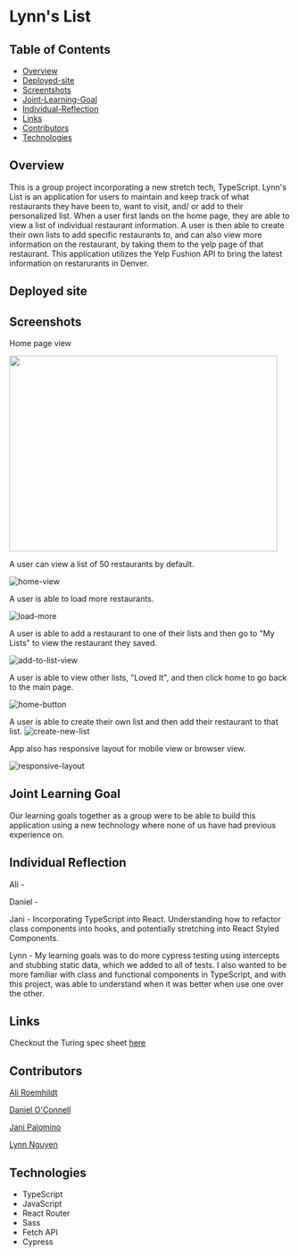 # Lynn's List 

## Table of Contents
- [Overview](#overview)
- [Deployed-site](#deployed-site)
- [Screentshots](#screenshots)
- [Joint-Learning-Goal](#joint-learning-goal)
- [Individual-Reflection](#individual-reflection)
- [Links](#links)
- [Contributors](#contributors)
- [Technologies](#technologies)

## Overview
This is a group project incorporating a new stretch tech, TypeScript. Lynn's List is an application for users to maintain and keep track of what restaurants they have been to, want to visit, and/ or add to their personalized list. When a user first lands on the home page, they are able to view a list of individual restaurant information. A user is then able to create their own lists to add specific restaurants to, and can also view more information on the restaurant, by taking them to the yelp page of that restaurant. This application utilizes the Yelp Fushion API to bring the latest information on restarurants in Denver. 

## Deployed site


## Screenshots 

Home page view 

<img src="https://user-images.githubusercontent.com/89872714/156041039-945354a7-53c5-4a64-a740-eafef9e91d3c.png" width="480" height="350"/>

A user can view a list of 50 restaurants by default.

![home-view](https://media.giphy.com/media/CLuJsZpjBHUKCYNuH7/giphy.gif)

A user is able to load more restaurants. 

![load-more](https://media.giphy.com/media/4hRh1LhewUZeUHqzPl/giphy.gif)

A user is able to add a restaurant to one of their lists and then go to "My Lists" to view the restaurant they saved.

![add-to-list-view](https://media.giphy.com/media/Se8yZavoXIVzCe65Lx/giphy.gif)

A user is able to view other lists, "Loved It", and then click home to go back to the main page.

![home-button](https://media.giphy.com/media/fi4xLsQLnlNClNoUPw/giphy.gif)

A user is able to create their own list and then add their restaurant to that list. 
![create-new-list](https://media.giphy.com/media/vr24wlIiybK9x6m8Xp/giphy.gif)

App also has responsive layout for mobile view or browser view. 

![responsive-layout](https://media.giphy.com/media/O7iwgPYNepBNtafgxC/giphy.gif)

## Joint Learning Goal
Our learning goals together as a group were to be able to build this application using a new technology where none of us have had previous experience on. 

## Individual Reflection 
Ali - 

Daniel -

Jani - Incorporating TypeScript into React. Understanding how to refactor class components into hooks, and  potentially stretching into React Styled Components.

Lynn - My learning goals was to do more cypress testing using intercepts and stubbing static data, which we added to all of tests. I also wanted to be more familiar with class and functional components in TypeScript, and with this project, was able to understand when it was better when use one over the other. 

## Links 
Checkout the Turing spec sheet [here](https://frontend.turing.edu/projects/module-3/stretch.html)

## Contributors
[Ali Roemhildt](https://github.com/aliroemhildt)

[Daniel O'Connell](https://github.com/Daniel-OC)  

[Jani Palomino](https://github.com/janitastic)  

[Lynn Nguyen](https://github.com/Alynn022)

## Technologies 

- TypeScript 
- JavaScript 
- React Router
- Sass
- Fetch API 
- Cypress 
